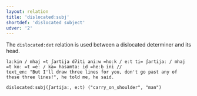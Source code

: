 ```yaml
---
layout: relation
title: 'dislocated:subj'
shortdef: 'dislocated subject'
udver: '2'
---
```


The `dislocated:det` relation is used between a dislocated determiner and its head. 

~~~ sdparse
laːkin / mhaj =t ʃartija dʔiti aniːw =hoːk / eːt ti= ʃartijaː / mhaj =t koː =t =eː / ka= hasamtaː id =heːb ini //
text_en: "But I'll draw three lines for you, don't go past any of these three lines!", he told me, he said.

dislocated:subj(ʃartijaː, eːt) ("carry_on_shoulder", "man")
~~~
<!-- Interlanguage links updated Út 9. května 2023, 20:04:14 CEST -->
